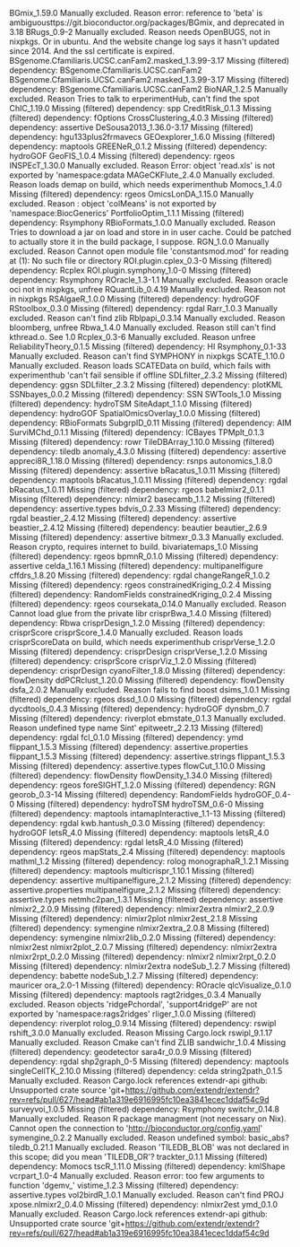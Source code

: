 BGmix_1.59.0	Manually excluded. Reason error: reference to 'beta' is ambiguousttps://git.bioconductor.org/packages/BGmix, and deprecated in 3.18
BRugs_0.9-2	Manually excluded. Reason needs OpenBUGS, not in nixpkgs. Or in ubuntu. And the website change log says it hasn't updated since 2014. And the ssl certificate is expired.
BSgenome.Cfamiliaris.UCSC.canFam2.masked_1.3.99-3.17	Missing (filtered) dependency: BSgenome.Cfamiliaris.UCSC.canFam2
BSgenome.Cfamiliaris.UCSC.canFam2.masked_1.3.99-3.17	Missing (filtered) dependency: BSgenome.Cfamiliaris.UCSC.canFam2
BioNAR_1.2.5	Manually excluded. Reason Tries to talk to erperimentHub, can't find the spot
ChIC_1.19.0	Missing (filtered) dependency: spp
CreditRisk_0.1.3	Missing (filtered) dependency: fOptions
CrossClustering_4.0.3	Missing (filtered) dependency: assertive
DeSousa2013_1.36.0-3.17	Missing (filtered) dependency: hgu133plus2frmavecs
GEOexplorer_1.6.0	Missing (filtered) dependency: maptools
GREENeR_0.1.2	Missing (filtered) dependency: hydroGOF
GeoFIS_1.0.4	Missing (filtered) dependency: rgeos
INSPEcT_1.30.0	Manually excluded. Reason Error: object 'read.xls' is not exported by 'namespace:gdata
MAGeCKFlute_2.4.0	Manually excluded. Reason loads demap on build, which needs experimenthub
Momocs_1.4.0	Missing (filtered) dependency: rgeos
OmicsLonDA_1.15.0	Manually excluded. Reason : object 'colMeans' is not exported by 'namespace:BiocGenerics'
PortfolioOptim_1.1.1	Missing (filtered) dependency: Rsymphony
RBioFormats_1.0.0	Manually excluded. Reason Tries to download a jar on load and store in in user cache. Could be patched to actually store it in the build package, I suppose.
RGN_1.0.0	Manually excluded. Reason Cannot open module file 'constantsmod.mod' for reading at (1): No such file or directory
ROI.plugin.cplex_0.3-0	Missing (filtered) dependency: Rcplex
ROI.plugin.symphony_1.0-0	Missing (filtered) dependency: Rsymphony
ROracle_1.3-1.1	Manually excluded. Reason oracle oci not in nixpkgs, unfree
RQuantLib_0.4.19	Manually excluded. Reason not in nixpkgs
RSAlgaeR_1.0.0	Missing (filtered) dependency: hydroGOF
RStoolbox_0.3.0	Missing (filtered) dependency: rgdal
Rarr_1.0.3	Manually excluded. Reason can't find zlib
Rblpapi_0.3.14	Manually excluded. Reason bloomberg, unfree
Rbwa_1.4.0	Manually excluded. Reason still can't find kthread.o. See 1.0
Rcplex_0.3-6	Manually excluded. Reason unfree
ReliabilityTheory_0.1.5	Missing (filtered) dependency: HI
Rsymphony_0.1-33	Manually excluded. Reason can't find SYMPHONY in nixpkgs
SCATE_1.10.0	Manually excluded. Reason loads SCATEData on build, which fails with experimenthub 'can't fail sensible if offline
SDLfilter_2.3.2	Missing (filtered) dependency: ggsn
SDLfilter_2.3.2	Missing (filtered) dependency: plotKML
SSNbayes_0.0.2	Missing (filtered) dependency: SSN
SWTools_1.0	Missing (filtered) dependency: hydroTSM
SiteAdapt_1.1.0	Missing (filtered) dependency: hydroGOF
SpatialOmicsOverlay_1.0.0	Missing (filtered) dependency: RBioFormats
SubgrpID_0.11	Missing (filtered) dependency: AIM
SurviMChd_0.1.1	Missing (filtered) dependency: ICBayes
TPMplt_0.1.3	Missing (filtered) dependency: rowr
TileDBArray_1.10.0	Missing (filtered) dependency: tiledb
anomaly_4.3.0	Missing (filtered) dependency: assertive
appreci8R_1.18.0	Missing (filtered) dependency: rsnps
autonomics_1.8.0	Missing (filtered) dependency: assertive
bRacatus_1.0.11	Missing (filtered) dependency: maptools
bRacatus_1.0.11	Missing (filtered) dependency: rgdal
bRacatus_1.0.11	Missing (filtered) dependency: rgeos
babelmixr2_0.1.1	Missing (filtered) dependency: nlmixr2
basecamb_1.1.2	Missing (filtered) dependency: assertive.types
bdvis_0.2.33	Missing (filtered) dependency: rgdal
beastier_2.4.12	Missing (filtered) dependency: assertive
beastier_2.4.12	Missing (filtered) dependency: beautier
beautier_2.6.9	Missing (filtered) dependency: assertive
bitmexr_0.3.3	Manually excluded. Reason crypto, requires internet to build. 
bivariatemaps_1.0	Missing (filtered) dependency: rgeos
bpmnR_0.1.0	Missing (filtered) dependency: assertive
celda_1.16.1	Missing (filtered) dependency: multipanelfigure
cffdrs_1.8.20	Missing (filtered) dependency: rgdal
changeRangeR_1.0.2	Missing (filtered) dependency: rgeos
constrainedKriging_0.2.4	Missing (filtered) dependency: RandomFields
constrainedKriging_0.2.4	Missing (filtered) dependency: rgeos
coursekata_0.14.0	Manually excluded. Reason Cannot load glue from the private libr
crisprBwa_1.4.0	Missing (filtered) dependency: Rbwa
crisprDesign_1.2.0	Missing (filtered) dependency: crisprScore
crisprScore_1.4.0	Manually excluded. Reason loads crisprScoreData on build, which needs experimenthub
crisprVerse_1.2.0	Missing (filtered) dependency: crisprDesign
crisprVerse_1.2.0	Missing (filtered) dependency: crisprScore
crisprViz_1.2.0	Missing (filtered) dependency: crisprDesign
cyanoFilter_1.8.0	Missing (filtered) dependency: flowDensity
ddPCRclust_1.20.0	Missing (filtered) dependency: flowDensity
dsfa_2.0.2	Manually excluded. Reason fails to find boost
dsims_1.0.1	Missing (filtered) dependency: rgeos
dssd_1.0.0	Missing (filtered) dependency: rgdal
dycdtools_0.4.3	Missing (filtered) dependency: hydroGOF
dynsbm_0.7	Missing (filtered) dependency: riverplot
ebmstate_0.1.3	Manually excluded. Reason undefined type name Sint'
epitweetr_2.2.13	Missing (filtered) dependency: rgdal
fcl_0.1.0	Missing (filtered) dependency: ymd
flippant_1.5.3	Missing (filtered) dependency: assertive.properties
flippant_1.5.3	Missing (filtered) dependency: assertive.strings
flippant_1.5.3	Missing (filtered) dependency: assertive.types
flowCut_1.10.0	Missing (filtered) dependency: flowDensity
flowDensity_1.34.0	Missing (filtered) dependency: rgeos
foreSIGHT_1.2.0	Missing (filtered) dependency: RGN
georob_0.3-14	Missing (filtered) dependency: RandomFields
hydroGOF_0.4-0	Missing (filtered) dependency: hydroTSM
hydroTSM_0.6-0	Missing (filtered) dependency: maptools
intamapInteractive_1.1-13	Missing (filtered) dependency: rgdal
kwb.hantush_0.3.0	Missing (filtered) dependency: hydroGOF
letsR_4.0	Missing (filtered) dependency: maptools
letsR_4.0	Missing (filtered) dependency: rgdal
letsR_4.0	Missing (filtered) dependency: rgeos
mapStats_2.4	Missing (filtered) dependency: maptools
mathml_1.2	Missing (filtered) dependency: rolog
monographaR_1.2.1	Missing (filtered) dependency: maptools
multicrispr_1.10.1	Missing (filtered) dependency: assertive
multipanelfigure_2.1.2	Missing (filtered) dependency: assertive.properties
multipanelfigure_2.1.2	Missing (filtered) dependency: assertive.types
netmhc2pan_1.3.1	Missing (filtered) dependency: assertive
nlmixr2_2.0.9	Missing (filtered) dependency: nlmixr2extra
nlmixr2_2.0.9	Missing (filtered) dependency: nlmixr2plot
nlmixr2est_2.1.8	Missing (filtered) dependency: symengine
nlmixr2extra_2.0.8	Missing (filtered) dependency: symengine
nlmixr2lib_0.2.0	Missing (filtered) dependency: nlmixr2est
nlmixr2plot_2.0.7	Missing (filtered) dependency: nlmixr2extra
nlmixr2rpt_0.2.0	Missing (filtered) dependency: nlmixr2
nlmixr2rpt_0.2.0	Missing (filtered) dependency: nlmixr2extra
nodeSub_1.2.7	Missing (filtered) dependency: babette
nodeSub_1.2.7	Missing (filtered) dependency: mauricer
ora_2.0-1	Missing (filtered) dependency: ROracle
qlcVisualize_0.1.0	Missing (filtered) dependency: maptools
ragt2ridges_0.3.4	Manually excluded. Reason objects 'ridgePchordal', 'support4ridgeP' are not exported by 'namespace:rags2ridges'
rliger_1.0.0	Missing (filtered) dependency: riverplot
rolog_0.9.14	Missing (filtered) dependency: rswipl
rshift_3.0.0	Manually excluded. Reason Missing Cargo.lock
rswipl_9.1.17	Manually excluded. Reason Cmake can't find ZLIB
sandwichr_1.0.4	Missing (filtered) dependency: geodetector
sara4r_0.0.9	Missing (filtered) dependency: rgdal
shp2graph_0-5	Missing (filtered) dependency: maptools
singleCellTK_2.10.0	Missing (filtered) dependency: celda
string2path_0.1.5	Manually excluded. Reason Cargo.lock references extendr-api github: Unsupported crate source 'git+https://github.com/extendr/extendr?rev=refs/pull/627/head#ab1a319e6916995fc10ea3841ecec1ddaf54c9d
surveyvoi_1.0.5	Missing (filtered) dependency: Rsymphony
switchr_0.14.8	Manually excluded. Reason R package managment (not necessary on Nix). Cannot open the connection to 'http://bioconductor.org/config.yaml'
symengine_0.2.2	Manually excluded. Reason undefined symbol: basic_abs?
tiledb_0.21.1	Manually excluded. Reason 'TILEDB_BLOB' was not declared in this scope; did you mean 'TILEDB_OR'?
trackter_0.1.1	Missing (filtered) dependency: Momocs
tscR_1.11.0	Missing (filtered) dependency: kmlShape
vcrpart_1.0-4	Manually excluded. Reason error: too few arguments to function 'dgemv_'
vistime_1.2.3	Missing (filtered) dependency: assertive.types
vol2birdR_1.0.1	Manually excluded. Reason can't find PROJ
xpose.nlmixr2_0.4.0	Missing (filtered) dependency: nlmixr2est
ymd_0.1.0	Manually excluded. Reason Cargo.lock references extendr-api github: Unsupported crate source 'git+https://github.com/extendr/extendr?rev=refs/pull/627/head#ab1a319e6916995fc10ea3841ecec1ddaf54c9d